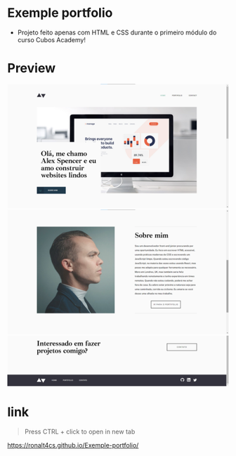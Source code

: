 # Exemple portfolio

* Projeto feito apenas com HTML e CSS durante o primeiro módulo do curso Cubos Academy!
# Preview

![preview](assets/header.png)
![preview](assets/main.png)
![preview](assets/footer.png)
# link 

>Press CTRL + click to open in new tab

https://ronalt4cs.github.io/Exemple-portfolio/
